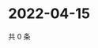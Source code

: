 # 2022-04-15

共 0 条

<!-- BEGIN WEIBO -->
<!-- 最后更新时间 Fri Apr 15 2022 21:24:30 GMT+0800 (China Standard Time) -->

<!-- END WEIBO -->

